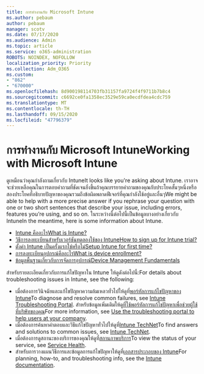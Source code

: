 ```yaml
---
title: การทำงานกับ Microsoft Intune
ms.author: pebaum
author: pebaum
manager: scotv
ms.date: 07/17/2020
ms.audience: Admin
ms.topic: article
ms.service: o365-administration
ROBOTS: NOINDEX, NOFOLLOW
localization_priority: Priority
ms.collection: Adm_O365
ms.custom:
- "862"
- "670000"
ms.openlocfilehash: 8d900198114703fb31157fa9724f4f9711b7b8c4
ms.sourcegitcommit: c6692ce0fa1358ec3529e59ca0ecdfdea4cdc759
ms.translationtype: MT
ms.contentlocale: th-TH
ms.lasthandoff: 09/15/2020
ms.locfileid: "47796379"
---
```

# <a name="working-with-microsoft-intune"></a><span data-ttu-id="f1369-102">การทำงานกับ Microsoft Intune</span><span class="sxs-lookup"><span data-stu-id="f1369-102">Working with Microsoft Intune</span></span>

<span data-ttu-id="f1369-103">ดูเหมือนว่าคุณกำลังถามเกี่ยวกับ Intune</span><span class="sxs-lookup"><span data-stu-id="f1369-103">It looks like you're asking about Intune.</span></span> <span data-ttu-id="f1369-104">เราอาจจะช่วยเหลือคุณในการตอบคำถามที่ชัดเจนยิ่งขึ้นถ้าคุณบรรยายคำถามของคุณกับประโยคสั้นๆหนึ่งหรือสองประโยคที่อธิบายปัญหาของคุณรวมถึงข้อผิดพลาดฟีเจอร์ที่คุณกำลังใช้อยู่และอื่นๆ</span><span class="sxs-lookup"><span data-stu-id="f1369-104">We might be able to help with a more precise answer if you rephrase your question with one or two short sentences that describe your issue, including errors, features you’re using, and so on.</span></span> <span data-ttu-id="f1369-105">ในระหว่างนี้ต่อไปนี้เป็นข้อมูลบางอย่างเกี่ยวกับ Intune</span><span class="sxs-lookup"><span data-stu-id="f1369-105">In the meantime, here is some information about Intune.</span></span>

- [<span data-ttu-id="f1369-106">Intune คืออะไร</span><span class="sxs-lookup"><span data-stu-id="f1369-106">What is Intune?</span></span>](https://docs.microsoft.com/intune/what-is-intune)
- [<span data-ttu-id="f1369-107">วิธีการลงทะเบียนสำหรับเวอร์ชันทดลองใช้ของ Intune</span><span class="sxs-lookup"><span data-stu-id="f1369-107">How to sign up for Intune trial?</span></span>](https://docs.microsoft.com/intune/free-trial-sign-up)
- [<span data-ttu-id="f1369-108">ตั้งค่า Intune เป็นครั้งแรกใช่หรือไม่</span><span class="sxs-lookup"><span data-stu-id="f1369-108">Setup Intune for first time?</span></span>](https://docs.microsoft.com/intune/setup-steps)
- [<span data-ttu-id="f1369-109">การลงทะเบียนอุปกรณ์คืออะไร</span><span class="sxs-lookup"><span data-stu-id="f1369-109">What is device enrollment?</span></span>](https://docs.microsoft.com/intune/device-enrollment)
- [<span data-ttu-id="f1369-110">ข้อมูลพื้นฐานเกี่ยวกับการจัดการอุปกรณ์</span><span class="sxs-lookup"><span data-stu-id="f1369-110">Device Management Fundamentals</span></span>](https://docs.microsoft.com/mem/intune/fundamentals/)

<span data-ttu-id="f1369-111">สำหรับรายละเอียดเกี่ยวกับการแก้ไขปัญหาใน Intune ให้ดูดังต่อไปนี้:</span><span class="sxs-lookup"><span data-stu-id="f1369-111">For details about troubleshooting issues in Intune, see the following:</span></span>

- <span data-ttu-id="f1369-112">เมื่อต้องการวินิจฉัยและแก้ไขปัญหาความล้มเหลวทั่วไปให้ดูที่[พอร์ทัลการแก้ไขปัญหาของ Intune](https://aka.ms/intunetroubleshooting)</span><span class="sxs-lookup"><span data-stu-id="f1369-112">To diagnose and resolve common failures, see  [Intune Troubleshooting Portal](https://aka.ms/intunetroubleshooting).</span></span> <span data-ttu-id="f1369-113">สำหรับข้อมูลเพิ่มเติมให้ดู[ที่ใช้พอร์ทัลการแก้ไขปัญหาเพื่อช่วยผู้ใช้ที่บริษัทของคุณ](https://docs.microsoft.com/intune/help-desk-operators)</span><span class="sxs-lookup"><span data-stu-id="f1369-113">For more information, see [Use the troubleshooting portal to help users at your company](https://docs.microsoft.com/intune/help-desk-operators).</span></span>
- <span data-ttu-id="f1369-114">เมื่อต้องการค้นหาคำตอบและวิธีแก้ไขปัญหาทั่วไปให้ดูที่[Intune TechNet](https://aka.ms/intuneforums)</span><span class="sxs-lookup"><span data-stu-id="f1369-114">To find answers and solutions to common issues, see [Intune TechNet](https://aka.ms/intuneforums).</span></span>
- <span data-ttu-id="f1369-115">เมื่อต้องการดูสถานะของบริการของคุณให้ดูที่[สถานภาพบริการ](https://portal.office.com/AdminPortal/Home#/servicehealth)</span><span class="sxs-lookup"><span data-stu-id="f1369-115">To view the status of your service, see [Service Health](https://portal.office.com/AdminPortal/Home#/servicehealth).</span></span>
- <span data-ttu-id="f1369-116">สำหรับการวางแผนวิธีการและข้อมูลการแก้ไขปัญหาให้ดูที่[เอกสารประกอบของ Intune](https://docs.microsoft.com/intune/)</span><span class="sxs-lookup"><span data-stu-id="f1369-116">For planning, how-to, and troubleshooting info, see the [Intune documentation](https://docs.microsoft.com/intune/).</span></span>